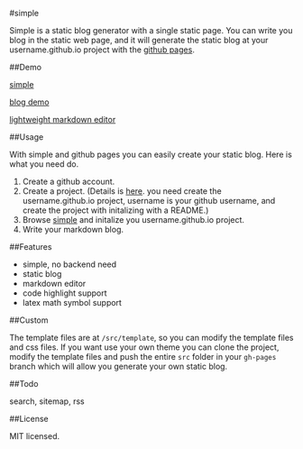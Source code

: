 #simple

Simple is a static blog generator with a single static page. You can write you blog in the static web page, and it will generate the static blog at your username.github.io project with the [github pages](https://pages.github.com/).

##Demo

[simple](http://isnowfy.github.io/simple)

[blog demo](http://isnowfy.github.io/)

[lightweight markdown editor](http://isnowfy.github.io/simple/editor.html)

##Usage

With simple and github pages you can easily create your static blog. Here is what you need do.

1. Create a github account.
2. Create a project. (Details is [here](https://pages.github.com/). you need create the username.github.io project, username is your github username, and create the project with initalizing with a README.)
3. Browse [simple](http://isnowfy.github.io/simple) and initalize you username.github.io project.
4. Write your markdown blog.

##Features

* simple, no backend need
* static blog
* markdown editor
* code highlight support
* latex math symbol support

##Custom

The template files are at `/src/template`, so you can modify the template files and css files. If you want use your own theme you can clone the project, modify the template files and push the entire `src` folder in your `gh-pages` branch which will allow you generate your own static blog.

##Todo

search, sitemap, rss

##License

MIT licensed.
